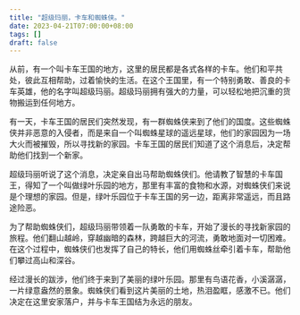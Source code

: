 ```yaml
---
title: "超级玛丽，卡车和蜘蛛侠。"
date: 2023-04-21T07:00:00+08:00
tags: []
draft: false
---
```


从前，有一个叫卡车王国的地方，这里的居民都是各式各样的卡车。他们和平共处，彼此互相帮助，过着愉快的生活。在这个王国里，有一个特别勇敢、善良的卡车英雄，他的名字叫超级玛丽。超级玛丽拥有强大的力量，可以轻松地把沉重的货物搬运到任何地方。

有一天，卡车王国的居民们突然发现，有一群蜘蛛侠来到了他们的国度。这些蜘蛛侠并非恶意的入侵者，而是来自一个叫蜘蛛星球的遥远星球，他们的家园因为一场大火而被摧毁，所以寻找新的家园。卡车王国的居民们知道了这个消息后，决定帮助他们找到一个新家。

超级玛丽听说了这个消息，决定亲自出马帮助蜘蛛侠们。他请教了智慧的卡车国王，得知了一个叫做绿叶乐园的地方，那里有丰富的食物和水源，对蜘蛛侠们来说是个理想的家园。但是，绿叶乐园位于卡车王国的另一边，距离非常遥远，而且路途险恶。

为了帮助蜘蛛侠们，超级玛丽带领着一队勇敢的卡车，开始了漫长的寻找新家园的旅程。他们翻山越岭，穿越幽暗的森林，跨越巨大的河流，勇敢地面对一切困难。在这个过程中，蜘蛛侠们也发挥了自己的特长，他们用蜘蛛丝牵引着卡车，帮助他们攀过高山和深谷。

经过漫长的跋涉，他们终于来到了美丽的绿叶乐园。那里有鸟语花香，小溪潺潺，一片绿意盎然的景象。蜘蛛侠们看到这片美丽的土地，热泪盈眶，感激不已。他们决定在这里安家落户，并与卡车王国结为永远的朋友。

